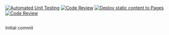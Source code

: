 [![Automated Unit Testing](https://github.com/idanguyen/social-media-client/actions/workflows/unit-test.yml/badge.svg)](https://github.com/idanguyen/social-media-client/actions/workflows/unit-test.yml) [![Code Review](https://github.com/idanguyen/social-media-client/actions/workflows/gpt.yml/badge.svg)](https://github.com/idanguyen/social-media-client/actions/workflows/gpt.yml) [![Deploy static content to Pages](https://github.com/idanguyen/social-media-client/actions/workflows/pages.yml/badge.svg)](https://github.com/idanguyen/social-media-client/actions/workflows/pages.yml) [![Code Review](https://github.com/idanguyen/social-media-client/actions/workflows/gpt.yml/badge.svg)](https://github.com/idanguyen/social-media-client/actions/workflows/gpt.yml)


##

Initial commit
